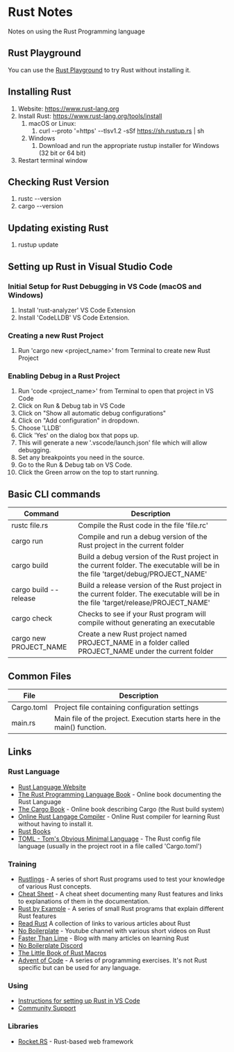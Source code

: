 # Rust Notes

Notes on using the Rust Programming language

## Rust Playground

You can use the [Rust Playground](https://play.rust-lang.org/) to try Rust without installing it.

## Installing Rust

1. Website: https://www.rust-lang.org
2. Install Rust: https://www.rust-lang.org/tools/install
    1. macOS or Linux:
        1. curl --proto '=https' --tlsv1.2 -sSf https://sh.rustup.rs | sh
    2. Windows
       1. Download and run the appropriate rustup installer for Windows (32 bit or 64 bit)
3. Restart terminal window

## Checking Rust Version
1. rustc --version
2. cargo --version

## Updating existing Rust
1. rustup update

## Setting up Rust in Visual Studio Code

### Initial Setup for Rust Debugging in VS Code (macOS and Windows)

1. Install 'rust-analyzer' VS Code Extension
2. Install 'CodeLLDB' VS Code Extension.

### Creating a new Rust Project
1. Run 'cargo new <project_name>' from Terminal to create new Rust Project

### Enabling Debug in a Rust Project 

1. Run 'code <project_name>' from Terminal to open that project in VS Code
2. Click on Run & Debug tab in VS Code
3. Click on "Show all automatic debug configurations"
4. Click on "Add configuration" in dropdown.
5. Choose 'LLDB'
6. Click 'Yes' on the dialog box that pops up.
7. This will generate a new '.vscode/launch.json' file which will allow debugging.
8. Set any breakpoints you need in the source.
9. Go to the Run & Debug tab on VS Code.
10. Click the Green arrow on the top to start running.

## Basic CLI commands

|Command|Description|
|---|---|
| rustc file.rs | Compile the Rust code in the file 'file.rc' |
| cargo run | Compile and run a debug version of the Rust project in the current folder |
| cargo build | Build a debug version of the Rust project in the current folder.  The executable will be in the file 'target/debug/PROJECT_NAME' |
| cargo build --release | Build a release version of the Rust project in the current folder.  The executable will be in the file 'target/release/PROJECT_NAME' |
| cargo check | Checks to see if your Rust program will compile without generating an executable |
| cargo new PROJECT_NAME | Create a new Rust project named PROJECT_NAME in a folder called PROJECT_NAME under the current folder |

## Common Files

|File|Description|
|---|---|
| Cargo.toml | Project file containing configuration settings |
| main.rs | Main file of the project.  Execution starts here in the main() function. |


## Links

### Rust Language

* [Rust Language Website](https://www.rust-lang.org)
* [The Rust Programming Language Book](https://doc.rust-lang.org/book/) - Online book documenting the Rust Language
* [The Cargo Book](https://doc.rust-lang.org/stable/cargo/) - Online book describing Cargo (the Rust build system)
* [Online Rust Langage Compiler](https://play.rust-lang.org) - Online Rust compiler for learning Rust without having to install it.
* [Rust Books](https://rust-lang.org/learn)
* [TOML - Tom's Obvious Minimal Language](https://toml.io/en/) - The Rust config file language (usually in the project root in a file called 'Cargo.toml')

### Training

* [Rustlings](https://github.com/rust-lang/rustlings) - A series of short Rust programs used to test your knowledge of various Rust concepts.
* [Cheat Sheet](https://cheats.rs/) - A cheat sheet documenting many Rust features and links to explanations of them in the documentation.
* [Rust by Example](https://doc.rust-lang.org/rust-by-example/) - A series of small Rust programs that explain different Rust features
* [Read Rust](https://readrust.net) A collection of links to various articles about Rust
* [No Boilerplate](https://www.youtube.com/@NoBoilerplate) - Youtube channel with various short videos on Rust
* [Faster Than Lime](https://fasterthanli.me) - Blog with many articles on learning Rust
* [No Boilerplate Discord](https://noboilerplate.org/discord)
* [The Little Book of Rust Macros](https://danielkeep.github.io/tlborm/book/index.html)
* [Advent of Code](https://adventofcode.com/) - A series of programming exercises.  It's not Rust specific but can be used for any language.

### Using

* [Instructions for setting up Rust in VS Code](https://code.visualstudio.com/docs/languages/rust)
* [Community Support](https://www.rust-;ang.org/community)

### Libraries

* [Rocket.RS](https://rocket.rs) - Rust-based web framework 
